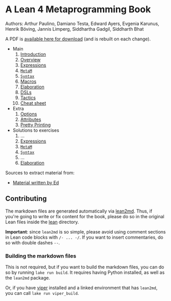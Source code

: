 # A Lean 4 Metaprogramming Book

Authors: Arthur Paulino, Damiano Testa, Edward Ayers, Evgenia Karunus, Henrik Böving, Jannis Limperg, Siddhartha Gadgil, Siddharth Bhat

A PDF is [available here for download](../../releases/download/latest/Metaprogramming.in.Lean.4.pdf) (and is rebuilt on each change).

* Main
    1. [Introduction](md/main/intro.md)
    2. [Overview](md/main/overview.md)
    3. [Expressions](md/main/expressions.md)
    4. [`MetaM`](md/main/metam.md)
    5. [`Syntax`](md/main/syntax.md)
    6. [Macros](md/main/macros.md)
    7. [Elaboration](md/main/elaboration.md)
    8. [DSLs](md/main/dsls.md)
    9. [Tactics](md/main/tactics.md)
    10. [Cheat sheet](md/main/cheat-sheet.md)
* Extra
    1. [Options](md/extra/options.md)
    2. [Attributes](md/extra/attributes.md)
    1. [Pretty Printing](md/extra/pretty-printing.md)
* Solutions to exercises
    1. ...
    2. [Expressions](md/solutions/expressions.md)
    3. [`MetaM`](md/solutions/metam.md)
    4. [`Syntax`](md/solutions/syntax.md)
    5. ...
    6. [Elaboration](md/solutions/elaboration.md)

Sources to extract material from:
* [Material written by Ed](https://github.com/leanprover-community/mathlib4/blob/tutorial/docs/metaprogramming/02_metavariables.md)

## Contributing

The markdown files are generated automatically via [lean2md](https://github.com/arthurpaulino/lean2md).
Thus, if you're going to write or fix content for the book, please do so in the original Lean files inside the [lean](lean) directory.

**Important**: since `lean2md` is so simple, please avoid using comment sections
in Lean code blocks with `/- ... -/`. If you want to insert commentaries, do so
with double dashes `--`.

### Building the markdown files

This is not required, but if you want to build the markdown files, you can do so by running `lake run build`.
It requires having Python installed, as well as the `lean2md` package.

Or, if you have [viper](https://github.com/arthurpaulino/viper) installed and a linked environment that has `lean2md`, you can call `lake run viper_build`.
